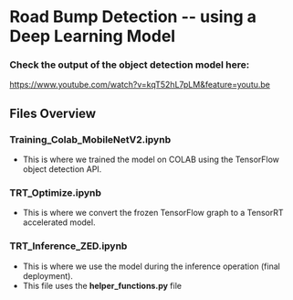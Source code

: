 # Road Bump Detection -- using a Deep Learning Model

### Check the output of the object detection model here: 
https://www.youtube.com/watch?v=kqT52hL7pLM&feature=youtu.be

## Files Overview

### Training_Colab_MobileNetV2.ipynb
- This is where we trained the model on COLAB using the TensorFlow object detection API.

### TRT_Optimize.ipynb
- This is where we convert the frozen TensorFlow graph to a TensorRT accelerated model.

### TRT_Inference_ZED.ipynb
- This is where we use the model during the inference operation (final deployment).
- This file uses the **helper_functions.py** file



